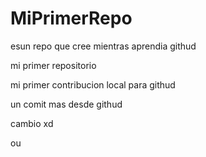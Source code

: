 # MiPrimerRepo
esun repo que cree mientras aprendia githud

mi primer repositorio

mi primer contribucion local para githud

un comit mas desde githud

cambio xd

ou
